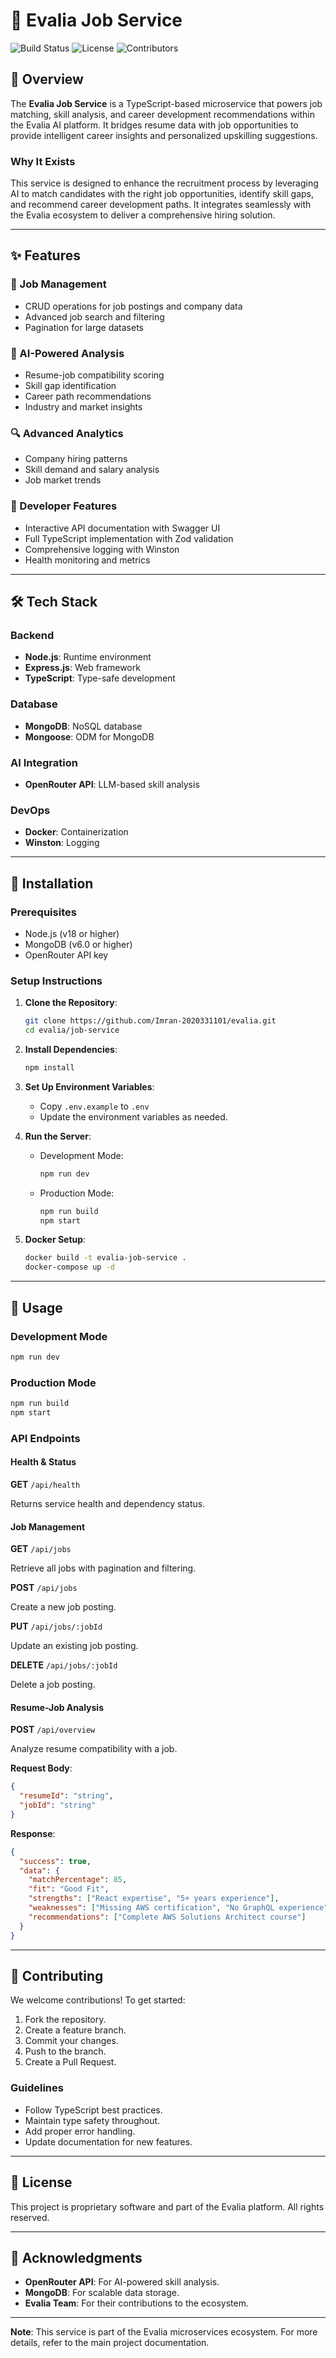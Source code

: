# 🚀 Evalia Job Service

![Build Status](https://img.shields.io/badge/build-passing-brightgreen) ![License](https://img.shields.io/badge/license-Proprietary-blue) ![Contributors](https://img.shields.io/badge/contributors-3-orange)

## 📝 Overview

The **Evalia Job Service** is a TypeScript-based microservice that powers job matching, skill analysis, and career development recommendations within the Evalia AI platform. It bridges resume data with job opportunities to provide intelligent career insights and personalized upskilling suggestions.

### Why It Exists

This service is designed to enhance the recruitment process by leveraging AI to match candidates with the right job opportunities, identify skill gaps, and recommend career development paths. It integrates seamlessly with the Evalia ecosystem to deliver a comprehensive hiring solution.

---

## ✨ Features

### 💼 Job Management
- CRUD operations for job postings and company data
- Advanced job search and filtering
- Pagination for large datasets

### 🎯 AI-Powered Analysis
- Resume-job compatibility scoring
- Skill gap identification
- Career path recommendations
- Industry and market insights

### 🔍 Advanced Analytics
- Company hiring patterns
- Skill demand and salary analysis
- Job market trends

### 🔧 Developer Features
- Interactive API documentation with Swagger UI
- Full TypeScript implementation with Zod validation
- Comprehensive logging with Winston
- Health monitoring and metrics

---

## 🛠️ Tech Stack

### Backend
- **Node.js**: Runtime environment
- **Express.js**: Web framework
- **TypeScript**: Type-safe development

### Database
- **MongoDB**: NoSQL database
- **Mongoose**: ODM for MongoDB

### AI Integration
- **OpenRouter API**: LLM-based skill analysis

### DevOps
- **Docker**: Containerization
- **Winston**: Logging

---

## 🚀 Installation

### Prerequisites

- Node.js (v18 or higher)
- MongoDB (v6.0 or higher)
- OpenRouter API key

### Setup Instructions

1. **Clone the Repository**:
   ```bash
   git clone https://github.com/Imran-2020331101/evalia.git
   cd evalia/job-service
   ```

2. **Install Dependencies**:
   ```bash
   npm install
   ```

3. **Set Up Environment Variables**:
   - Copy `.env.example` to `.env`
   - Update the environment variables as needed.

4. **Run the Server**:
   - Development Mode:
     ```bash
     npm run dev
     ```
   - Production Mode:
     ```bash
     npm run build
     npm start
     ```

5. **Docker Setup**:
   ```bash
   docker build -t evalia-job-service .
   docker-compose up -d
   ```

---

## 📖 Usage

### Development Mode

```bash
npm run dev
```

### Production Mode

```bash
npm run build
npm start
```

### API Endpoints

#### Health & Status

**GET** `/api/health`

Returns service health and dependency status.

#### Job Management

**GET** `/api/jobs`

Retrieve all jobs with pagination and filtering.

**POST** `/api/jobs`

Create a new job posting.

**PUT** `/api/jobs/:jobId`

Update an existing job posting.

**DELETE** `/api/jobs/:jobId`

Delete a job posting.

#### Resume-Job Analysis

**POST** `/api/overview`

Analyze resume compatibility with a job.

**Request Body**:
```json
{
  "resumeId": "string",
  "jobId": "string"
}
```

**Response**:
```json
{
  "success": true,
  "data": {
    "matchPercentage": 85,
    "fit": "Good Fit",
    "strengths": ["React expertise", "5+ years experience"],
    "weaknesses": ["Missing AWS certification", "No GraphQL experience"],
    "recommendations": ["Complete AWS Solutions Architect course"]
  }
}
```

---

## 🤝 Contributing

We welcome contributions! To get started:

1. Fork the repository.
2. Create a feature branch.
3. Commit your changes.
4. Push to the branch.
5. Create a Pull Request.

### Guidelines
- Follow TypeScript best practices.
- Maintain type safety throughout.
- Add proper error handling.
- Update documentation for new features.

---

## 📜 License

This project is proprietary software and part of the Evalia platform. All rights reserved.

---

## 🙏 Acknowledgments

- **OpenRouter API**: For AI-powered skill analysis.
- **MongoDB**: For scalable data storage.
- **Evalia Team**: For their contributions to the ecosystem.

---

**Note**: This service is part of the Evalia microservices ecosystem. For more details, refer to the main project documentation.